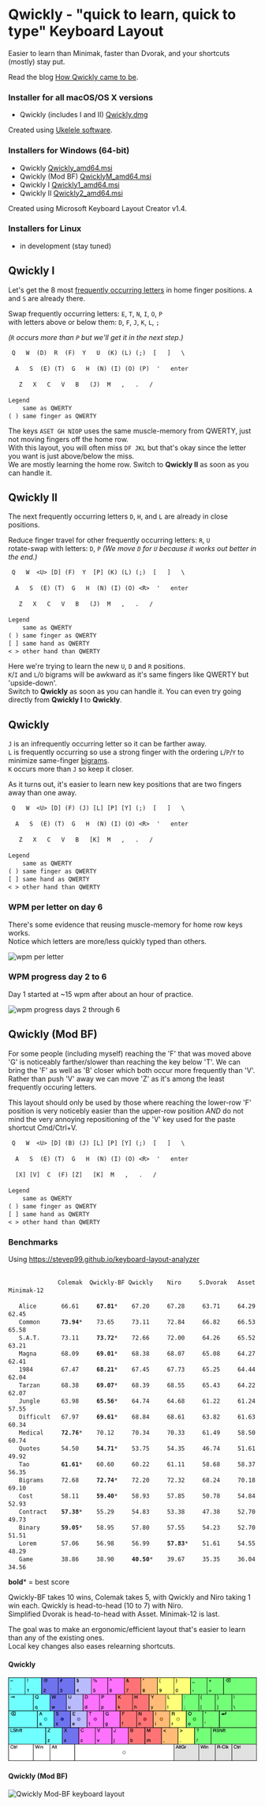 # Qwickly - "quick to learn, quick to type" Keyboard Layout

Easier to learn than Minimak, faster than Dvorak, and your shortcuts (mostly) stay put.

Read the blog [How Qwickly came to be](https://blog.keithkim.org/opensource/making-the-qwickest-keyboard-layout).

### Installer for all macOS/OS X versions
- Qwickly (includes I and II) [Qwickly.dmg](https://github.com/qwickly-org/Qwickly/releases/download/v1.0/Qwickly.dmg)

Created using [Ukelele software](https://software.sil.org/ukelele).

### Installers for Windows (64-bit)
- Qwickly [Qwickly_amd64.msi](https://github.com/qwickly-org/Qwickly/releases/download/v1.0/Qwickly_amd64.msi)
- Qwickly (Mod BF) [QwicklyM_amd64.msi](https://github.com/qwickly-org/Qwickly/releases/download/v1.0/QwicklyM_amd64.msi)
- Qwickly I [Qwickly1_amd64.msi](https://github.com/qwickly-org/Qwickly/releases/download/v1.0/Qwickly1_amd64.msi)
- Qwickly II [Qwickly2_amd64.msi](https://github.com/qwickly-org/Qwickly/releases/download/v1.0/Qwickly2_amd64.msi)

Created using Microsoft Keyboard Layout Creator v1.4.

### Installers for Linux
- in development (stay tuned)


## Qwickly I

Let's get the 8 most [frequently occurring letters](https://en.wikipedia.org/wiki/Letter_frequency) in home finger positions. `A` and `S` are already there.

Swap frequently occurring letters: `E`, `T`, `N`, `I`, `O`, `P`<br/>
with letters above or below them: `D`, `F`, `J`, `K`, `L`, `;`

*(`R` occurs more than `P` but we'll get it in the next step.)*
```
 Q   W  (D)  R  (F)  Y   U  (K) (L) (;)  [   ]   \

  A   S  (E) (T)  G   H  (N) (I) (O) (P)  '   enter

   Z   X   C   V   B   (J)  M   ,   .   /

Legend
    same as QWERTY
( ) same finger as QWERTY
```
The keys `ASET GH NIOP` uses the same muscle-memory from QWERTY, just not moving fingers off the home row.<br/>
With this layout, you will often miss `DF JKL` but that's okay since the letter you want is just above/below the miss.<br/>
We are mostly learning the home row. Switch to **Qwickly II** as soon as you can handle it.

## Qwickly II

The next frequently occurring letters `D`, `H`, and `L` are already in close positions.

Reduce finger travel for other frequently occurring letters: `R`, `U`<br/>
rotate-swap with letters: `D`, `P` *(We move `D` for `U` because it works out better in the end.)*
```
 Q   W  <U> [D] (F)  Y  [P] (K) (L) (;)  [   ]   \

  A   S  (E) (T)  G   H  (N) (I) (O) <R>  '   enter

   Z   X   C   V   B   (J)  M   ,   .   /

Legend
    same as QWERTY
( ) same finger as QWERTY
[ ] same hand as QWERTY
< > other hand than QWERTY
```

Here we're trying to learn the new `U`, `D` and `R` positions.<br/>
`K`/`I` and `L`/`O` bigrams will be awkward as it's same fingers like QWERTY but 'upside-down'.<br/>
Switch to **Qwickly** as soon as you can handle it. You can even try going directly from **Qwickly I** to **Qwickly**.

## Qwickly

`J` is an infrequently occurring letter so it can be farther away.<br/>
`L` is frequently occurring so use a strong finger with the ordering `L`/`P`/`Y` to minimize same-finger [bigrams](https://blogs.sas.com/content/iml/2014/09/26/bigrams.html).<br/>
`K` occurs more than `J` so keep it closer.

As it turns out, it's easier to learn new key positions that are two fingers away than one away.
```
 Q   W  <U> [D] (F) (J) [L] [P] [Y] (;)  [   ]   \

  A   S  (E) (T)  G   H  (N) (I) (O) <R>  '   enter

   Z   X   C   V   B   [K]  M   ,   .   /

Legend
    same as QWERTY
( ) same finger as QWERTY
[ ] same hand as QWERTY
< > other hand than QWERTY
```

### WPM per letter on day 6

There's some evidence that reusing muscle-memory for home row keys works.<br/>
Notice which letters are more/less quickly typed than others.

![wpm per letter](https://github.com/qwickly-org/Qwickly/blob/master/wpm-letters-day-6.png)

### WPM progress day 2 to 6

Day 1 started at ~15 wpm after about an hour of practice.

![wpm progress days 2 through 6](https://github.com/qwickly-org/Qwickly/blob/master/wpm-days-2-6.png)

## Qwickly (Mod BF)

For some people (including myself) reaching the 'F' that was moved above 'G' is noticeably farther/slower than reaching the key below 'T'. We can bring the 'F' as well as 'B' closer which both occur more frequently than 'V'. Rather than push 'V' away we can move 'Z' as it's among the least frequently occuring letters.

This layout should only be used by those where reaching the lower-row 'F' position is very noticebly easier than the upper-row position *AND* do not mind the very annoying repositioning of the 'V' key used for the paste shortcut Cmd/Ctrl+V.

```
 Q   W  <U> [D] (B) (J) [L] [P] [Y] (;)  [   ]   \

  A   S  (E) (T)  G   H  (N) (I) (O) <R>  '   enter

  [X] [V]  C  (F) [Z]   [K]  M   ,   .   /

Legend
    same as QWERTY
( ) same finger as QWERTY
[ ] same hand as QWERTY
< > other hand than QWERTY
```

### Benchmarks

Using https://stevep99.github.io/keyboard-layout-analyzer

<pre><code>
              Colemak  Qwickly-BF Qwickly    Niro     S.Dvorak   Asset   Minimak-12

   Alice       66.61     <b>67.81</b>*    67.20     67.28     63.71     64.29     62.45
   Common      <b>73.94</b>*    73.65     73.11     72.84     66.82     66.53     65.58
   S.A.T.      73.11     <b>73.72</b>*    72.66     72.00     64.26     65.52     63.21
   Magna       68.09     <b>69.01</b>*    68.38     68.07     65.08     64.27     62.41
   1984        67.47     <b>68.21</b>*    67.45     67.73     65.25     64.44     62.04
   Tarzan      68.38     <b>69.07</b>*    68.39     68.55     65.43     64.22     62.07
   Jungle      63.98     <b>65.56</b>*    64.74     64.68     61.22     61.24     57.55
   Difficult   67.97     <b>69.61</b>*    68.84     68.61     63.82     61.63     60.34
   Medical     <b>72.76</b>*    70.12     70.34     70.33     61.49     58.50     60.74
   Quotes      54.50     <b>54.71</b>*    53.75     54.35     46.74     51.61     49.92
   Tao         <b>61.61</b>*    60.60     60.22     61.11     58.68     58.37     56.35
   Bigrams     72.68     <b>72.74</b>*    72.20     72.32     68.24     70.18     69.10
   Cost        58.11     <b>59.40</b>*    58.93     57.85     50.78     54.84     52.93
   Contract    <b>57.38</b>*    55.29     54.83     53.38     47.38     52.70     49.73
   Binary      <b>59.05</b>*    58.95     57.80     57.55     54.23     52.70     51.51
   Lorem       57.06     56.98     56.99     <b>57.83</b>*    51.61     54.55     48.29
   Game        38.86     38.90     <b>40.50</b>*    39.67     35.35     36.04     34.56
</code></pre>
**bold*** = best score

Qwickly-BF takes 10 wins, Colemak takes 5, with Qwickly and Niro taking 1 win each. Qwickly is head-to-head (10 to 7) with Niro.<br/>
Simplified Dvorak is head-to-head with Asset. Minimak-12 is last.

The goal was to make an ergonomic/efficient layout that's easier to learn than any of the existing ones.<br/>
Local key changes also eases relearning shortcuts.

#### Qwickly
![Qwickly keyboard layout](https://github.com/qwickly-org/Qwickly/blob/master/Qwickly.png)

#### Qwickly (Mod BF)
![Qwickly Mod-BF keyboard layout](https://github.com/qwickly-org/Qwickly/blob/master/Qwickly-BF.png)
